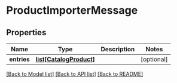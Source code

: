 # ProductImporterMessage

## Properties
Name | Type | Description | Notes
------------ | ------------- | ------------- | -------------
**entries** | [**list[CatalogProduct]**](CatalogProduct.md) |  | [optional] 

[[Back to Model list]](../README.md#documentation-for-models) [[Back to API list]](../README.md#documentation-for-api-endpoints) [[Back to README]](../README.md)


